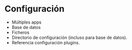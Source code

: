 # Configuración

* Múltiples apps
* Base de datos
* Ficheros
* Directorio de configuración (incluso para base de datos).
* Referencia configuración plugins.
